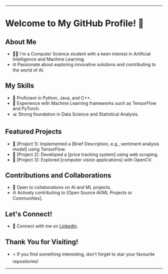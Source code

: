 
---

# Welcome to My GitHub Profile! 👋

## About Me

- 👨‍💻 I'm a Computer Science student with a keen interest in Artificial Intelligence and Machine Learning.
- 🌐 Passionate about exploring innovative solutions and contributing to the world of AI.

## My Skills

- 🚀 Proficient in Python, Java, and C++.
- 🤖 Experience with Machine Learning frameworks such as TensorFlow and PyTorch.
- 📊 Strong foundation in Data Science and Statistical Analysis.

## Featured Projects

- 🌟 [Project 1]: Implemented a [Brief Description, e.g., sentiment analysis model] using TensorFlow.
- 🌟 [Project 2]: Developed a [price tracking system] using web scraping.
- 🌟 [Project 3]: Explored [computer vision applications] with OpenCV.

## Contributions and Collaborations

- 👥 Open to collaborations on AI and ML projects.
- 🌐 Actively contributing to [Open Source AI/ML Projects or Communities].

## Let's Connect!

- 🔗 Connect with me on [LinkedIn](link-to-LinkedIn).

## Thank You for Visiting!

- ⭐ If you find something interesting, don't forget to star your favourite repositories!

---


